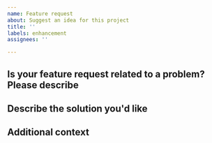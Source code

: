 ```yaml
---
name: Feature request
about: Suggest an idea for this project
title: ''
labels: enhancement
assignees: ''

---
```


## Is your feature request related to a problem? Please describe
<!--A clear and concise description of what the problem is. Ex. I'm always frustrated when [...]-->

## Describe the solution you'd like
<!--A clear and concise description of what you want to happen.-->

## Additional context
<!--Add any other context or screenshots about the feature request here.-->